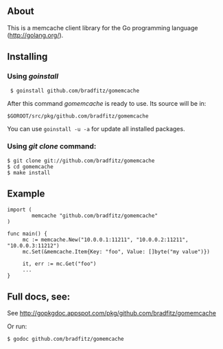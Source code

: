## About

This is a memcache client library for the Go programming language
(http://golang.org/).

## Installing

### Using *goinstall*

     $ goinstall github.com/bradfitz/gomemcache

After this command *gomemcache* is ready to use. Its source will be in:

    $GOROOT/src/pkg/github.com/bradfitz/gomemcache

You can use `goinstall -u -a` for update all installed packages.

### Using *git clone* command:

    $ git clone git://github.com/bradfitz/gomemcache
    $ cd gomemcache
    $ make install

## Example

    import (
            memcache "github.com/bradfitz/gomemcache"
    )

    func main() {
         mc := memcache.New("10.0.0.1:11211", "10.0.0.2:11211", "10.0.0.3:11212")
         mc.Set(&memcache.Item{Key: "foo", Value: []byte("my value")})

         it, err := mc.Get("foo")
         ...
    }

## Full docs, see:

See http://gopkgdoc.appspot.com/pkg/github.com/bradfitz/gomemcache

Or run:

    $ godoc github.com/bradfitz/gomemcache
